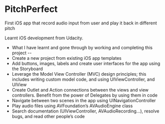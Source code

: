 # PitchPerfect
First iOS app that record audio input from user and play it back in different pitch

Learnt iOS development from Udacity. 

* What I have learnt and gone through by working and completing this project --
* Create a new project from existing iOS app templates
* Add buttons, images, labels and create user interfaces for the app using the Storyboard
* Leverage the Model View Controller (MVC) design principles; this includes writing custom model code, and using UIViewController, and UIView
* Create Outlet and Action connections between the views and view controllers. Benefit from the power of Delegates by using them in code
* Navigate between two scenes in the app using UINavigationController
* Play audio files using AVFoundation’s AVAudioEngine class
* Search documentation (UIViewController, AVAudioRecording...), resolve bugs, and read other people’s code


